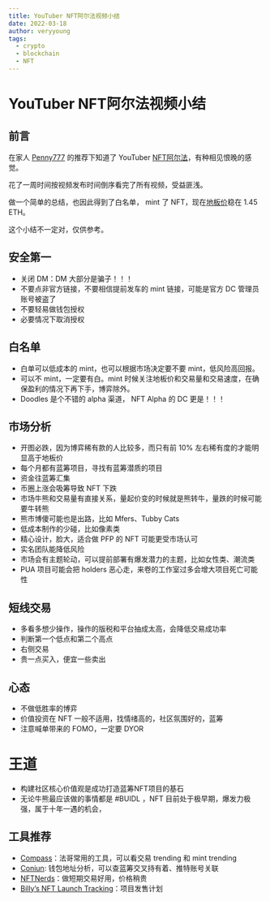 ```yaml
---
title: YouTuber NFT阿尔法视频小结
date: 2022-03-18
author: veryyoung
tags:
  - crypto
  - blockchain
  - NFT
---
```


# YouTuber NFT阿尔法视频小结

## 前言

在家人 [Penny777](https://twitter.com/Penny777_eth) 的推荐下知道了 YouTuber [NFT阿尔法](https://www.youtube.com/c/NFT%E9%98%BF%E5%B0%94%E6%B3%95)，有种相见恨晚的感觉。

花了一周时间按视频发布时间倒序看完了所有视频，受益匪浅。

做一个简单的总结，也因此得到了白名单， mint 了 NFT，现在[地板价](https://opensea.io/collection/fortune-dao-genesis)稳在 1.45 ETH。

这个小结不一定对，仅供参考。


## 安全第一
- 关闭 DM：DM 大部分是骗子！！！
- 不要点非官方链接，不要相信提前发车的 mint 链接，可能是官方 DC 管理员账号被盗了
- 不要轻易做钱包授权
- 必要情况下取消授权

## 白名单
- 白单可以低成本的 mint，也可以根据市场决定要不要 mint，低风险高回报。
- 可以不 mint，一定要有白。mint 时候关注地板价和交易量和交易速度，在确保盈利的情况下再下手，博弈除外。
- Doodles 是个不错的 alpha 渠道， NFT Alpha 的 DC 更是！！！

## 市场分析
- 开图必跌，因为博弈稀有款的人比较多，而只有前 10% 左右稀有度的才能明显高于地板价
- 每个月都有蓝筹项目，寻找有蓝筹潜质的项目
- 资金往蓝筹汇集
- 币圈上涨会吸筹导致 NFT 下跌
- 市场牛熊和交易量有直接关系，量起价变的时候就是熊转牛，量跌的时候可能要牛转熊
- 熊市博傻可能也是出路，比如 Mfers、Tubby Cats
- 低成本制作的少碰，比如像素类
- 精心设计，脸大，适合做 PFP 的 NFT 可能更受市场认可
- 实名团队能降低风险
- 市场会有主题轮动，可以提前部署有爆发潜力的主题，比如女性类、潮流类
- PUA 项目可能会把 holders 恶心走，来卷的工作室过多会增大项目死亡可能性

## 短线交易
- 多看多想少操作，操作的版税和平台抽成太高，会降低交易成功率
- 判断第一个低点和第二个高点  
- 右侧交易  
- 贵一点买入，便宜一些卖出


## 心态
- 不做低胜率的博弈
- 价值投资在 NFT 一般不适用，找情绪高的，社区氛围好的，蓝筹
- 注意喊单带来的 FOMO，一定要 DYOR

# 王道
- 构建社区核心价值观是成功打造蓝筹NFT项目的基石
- 无论牛熊最应该做的事情都是 #BUIDL ，NFT 目前处于极早期，爆发力极强，属于十年一遇的机会，

## 工具推荐
- [Compass](https://compass.art/)：法哥常用的工具，可以看交易 trending 和 mint trending
- [Coniun](https://coniun.io): 钱包地址分析，可以查蓝筹交叉持有着、推特账号关联
- [NFTNerds](https://nftnerds.ai/)：做短期交易好用，价格稍贵
- [Billy’s NFT Launch Tracking](https://docs.google.com/spreadsheets/d/1FYSu2ZQkCqCBY3LxMfZf8xon7s8CobehswXEda0R4bw/htmlview?pru=AAABfuSIMqc*JYDERz5FbuCdk40zGHxKZQ#)：项目发售计划
